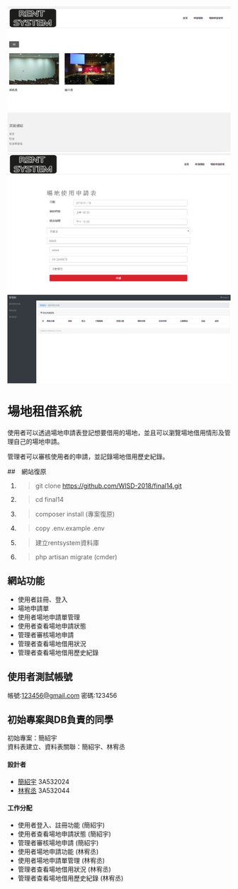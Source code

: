 ![image](https://github.com/WISD-2018/final14/blob/master/home.PNG?raw=true)
![image](https://github.com/WISD-2018/final14/blob/master/rent.PNG?raw=true)
![image](https://github.com/WISD-2018/final14/blob/master/adminpage.PNG?raw=true)
# 場地租借系統
使用者可以透過場地申請表登記想要借用的場地，並且可以瀏覽場地借用情形及管理自己的場地申請。<p>
管理者可以審核使用者的申請，並記錄場地借用歷史紀錄。

##　網站復原
1. > git clone https://github.com/WISD-2018/final14.git
2. > cd final14
2. > composer install (專案復原)
3. > copy .env.example .env
4. > 建立rentsystem資料庫
5. > php artisan migrate (cmder)

## 網站功能
- 使用者註冊、登入
- 場地申請單
- 使用者場地申請單管理
- 使用者查看場地申請狀態
- 管理者審核場地申請
- 管理者查看場地借用狀況
- 管理者查看場地借用歷史紀錄

## 使用者測試帳號
帳號:123456@gmail.com 密碼:123456

## 初始專案與DB負責的同學
初始專案：簡紹宇 <br>
資料表建立、資料表關聯：簡紹宇、林宥丞

#### 設計者
- [簡紹宇](https://github.com/3A532024) 3A532024
- [林宥丞](https://github.com/3A532044) 3A532044

#### 工作分配
- 使用者登入、註冊功能      (簡紹宇)
- 使用者查看場地申請狀態    (簡紹宇)
- 管理者審核場地申請        (簡紹宇)
- 使用者場地申請功能        (林宥丞)
- 使用者場地申請單管理      (林宥丞)
- 管理者查看場地借用狀況     (林宥丞)
- 管理者查看場地借用歷史紀錄  (林宥丞)

